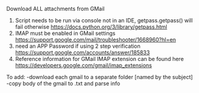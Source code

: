 Download ALL attachments from GMail
1. Script needs to be run via console not in an IDE, getpass.getpass() will fail otherwise
    https://docs.python.org/3/library/getpass.html
2.  IMAP must be enabled in GMail settings
    https://support.google.com/mail/troubleshooter/1668960?hl=en
3. need an APP Password if using 2 step verification
    https://support.google.com/accounts/answer/185833
4. Reference information for GMail IMAP extension can be found here
    https://developers.google.com/gmail/imap_extensions



 To add:
-download each gmail to a separate folder [named by the subject]   
-copy body of the gmail to .txt and parse info

